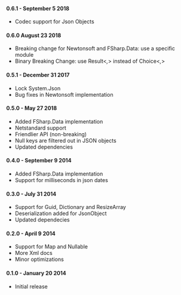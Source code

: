 #### 0.6.1  - September 5 2018
* Codec support for Json Objects

#### 0.6.0 August 23 2018
* Breaking change for Newtonsoft and FSharp.Data: use a specific module
* Binary Breaking Change: use Result<_,_> instead of Choice<_,_>


#### 0.5.1  - December 31 2017
* Lock System.Json
* Bug fixes in Newtonsoft implementation


#### 0.5.0  - May 27 2018
* Added FSharp.Data implementation
* Netstandard support
* Friendlier API (non-breaking)
* Null keys are filtered out in JSON objects
* Updated dependencies

#### 0.4.0  - September 9 2014
* Added FSharp.Data implementation
* Support for milliseconds in json dates

#### 0.3.0  - July 31 2014 
* Support for Guid, Dictionary and ResizeArray
* Deserialization added for JsonObject
* Updated dependecies

#### 0.2.0  - April 9 2014
* Support for Map and Nullable
* More Xml docs
* Minor optimizations

#### 0.1.0  - January 20 2014
* Initial release